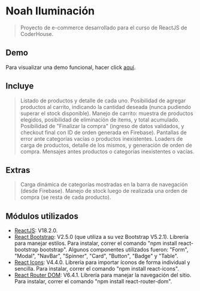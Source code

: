 # Noah Iluminación
> Proyecto de e-commerce desarrollado para el curso de ReactJS de CoderHouse.

## Demo
Para visualizar una demo funcional, hacer click [aquí](https://635b2c8817ddc8121aa8b2c4--dashing-bunny-0589e5.netlify.app/).

## Incluye
> Listado de productos y detalle de cada uno. Posibilidad de agregar productos al carrito, indicando la cantidad deseada (nunca pudiendo superar el stock disponible). Manejo de carrito: muestra de productos elegidos, posibilidad de eliminación de items, y total acumulado. Posibilidad de "Finalizar la compra" (ingreso de datos validados, y checkout final con ID de orden generada en Firebase). Pantallas de error ante categorías vacías o productos inexistentes. Loaders de carga de productos, detalle de los mismos, y generación de orden de compra. Mensajes antes productos o categorías inexistentes o vacías.

## Extras
> Carga dinámica de categorías mostradas en la barra de navegación (desde Firebase). Manejo de stock luego de realizada una orden de compra (se resta de cada producto).

## Módulos utilizados

- [ReactJS](https://es.reactjs.org/): V18.2.0.
- [React Bootstrap](https://react-bootstrap.github.io/): V2.5.0 (que utiliza a su vez Bootstrap V5.2.1). Librería para manejar estilos. Para instalar, correr el comando "npm install react-bootstrap bootstrap". Algunos componentes utilizados fueron: "Form", "Modal", "NavBar", "Spinner", "Card", "Button", "Badge" y "Table".
- [React Icons](https://www.npmjs.com/package/react-icons): V4.4.0. Librería para importar íconos de forma individual y sencilla. Para instalar, correr el comando "npm install react-icons".
- [React Router DOM](https://reactrouter.com/en/main): V6.4.1. Librería para manejar la navegación del sitio. Para instalar, correr el comando "npm install react-router-dom".
